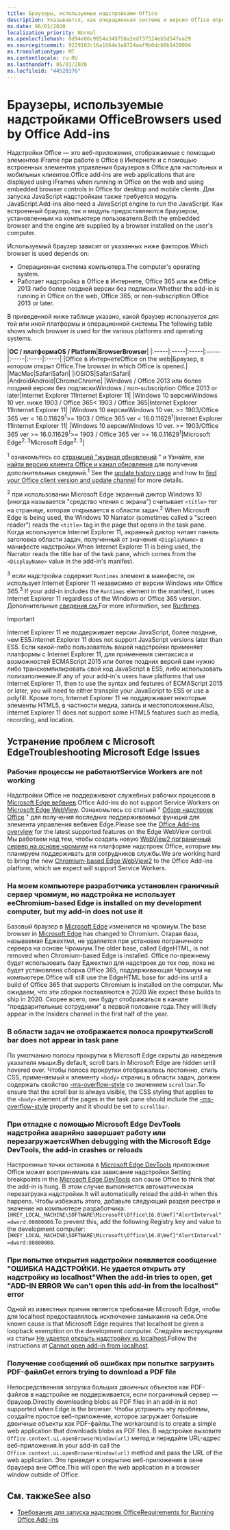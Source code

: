 ```yaml
---
title: Браузеры, используемые надстройками Office
description: Указывается, как операционная система и версия Office определяют браузер, используемый надстройками Office.
ms.date: 06/01/2020
localization_priority: Normal
ms.openlocfilehash: 0d94e66c9854a349758a2ed737524eb5d54fea29
ms.sourcegitcommit: 9229102c16a1864e3a8724aaf9b0dc68b1428094
ms.translationtype: MT
ms.contentlocale: ru-RU
ms.lasthandoff: 06/03/2020
ms.locfileid: "44520376"
---
```

# <a name="browsers-used-by-office-add-ins"></a><span data-ttu-id="9d922-103">Браузеры, используемые надстройками Office</span><span class="sxs-lookup"><span data-stu-id="9d922-103">Browsers used by Office Add-ins</span></span>

<span data-ttu-id="9d922-104">Надстройки Office — это веб-приложения, отображаемые с помощью элементов iFrame при работе в Office в Интернете и с помощью встроенных элементов управления браузеров в Office для настольных и мобильных клиентов.</span><span class="sxs-lookup"><span data-stu-id="9d922-104">Office add-ins are web applications that are displayed using iFrames when running in Office on the web and using embedded browser controls in Office for desktop and mobile clients.</span></span> <span data-ttu-id="9d922-105">Для запуска JavaScript надстройкам также требуется модуль JavaScript.</span><span class="sxs-lookup"><span data-stu-id="9d922-105">Add-ins also need a JavaScript engine to run the JavaScript.</span></span> <span data-ttu-id="9d922-106">Как встроенный браузер, так и модуль предоставляются браузером, установленным на компьютере пользователя.</span><span class="sxs-lookup"><span data-stu-id="9d922-106">Both the embedded browser and the engine are supplied by a browser installed on the user's computer.</span></span>

<span data-ttu-id="9d922-107">Используемый браузер зависит от указанных ниже факторов.</span><span class="sxs-lookup"><span data-stu-id="9d922-107">Which browser is used depends on:</span></span>

- <span data-ttu-id="9d922-108">Операционная система компьютера.</span><span class="sxs-lookup"><span data-stu-id="9d922-108">The computer's operating system.</span></span>
- <span data-ttu-id="9d922-109">Работает надстройка в Office в Интернете, Office 365 или же Office 2013 либо более поздней версии без подписки.</span><span class="sxs-lookup"><span data-stu-id="9d922-109">Whether the add-in is running in Office on the web, Office 365, or non-subscription Office 2013 or later.</span></span>

<span data-ttu-id="9d922-110">В приведенной ниже таблице указано, какой браузер используется для той или иной платформы и операционной системы.</span><span class="sxs-lookup"><span data-stu-id="9d922-110">The following table shows which browser is used for the various platforms and operating systems.</span></span>

|<span data-ttu-id="9d922-111">**ОС / платформа**</span><span class="sxs-lookup"><span data-stu-id="9d922-111">**OS / Platform**</span></span>|<span data-ttu-id="9d922-112">**Browser**</span><span class="sxs-lookup"><span data-stu-id="9d922-112">**Browser**</span></span>|
|:-----|:-----|:-----|:-----|:-----|:-----|:-----|
|<span data-ttu-id="9d922-113">Office в Интернете</span><span class="sxs-lookup"><span data-stu-id="9d922-113">Office on the web</span></span>|<span data-ttu-id="9d922-114">Браузер, в котором открыт Office.</span><span class="sxs-lookup"><span data-stu-id="9d922-114">The browser in which Office is opened.</span></span>|
|<span data-ttu-id="9d922-115">Mac</span><span class="sxs-lookup"><span data-stu-id="9d922-115">Mac</span></span>|<span data-ttu-id="9d922-116">Safari</span><span class="sxs-lookup"><span data-stu-id="9d922-116">Safari</span></span>|
|<span data-ttu-id="9d922-117">iOS</span><span class="sxs-lookup"><span data-stu-id="9d922-117">iOS</span></span>|<span data-ttu-id="9d922-118">Safari</span><span class="sxs-lookup"><span data-stu-id="9d922-118">Safari</span></span>|
|<span data-ttu-id="9d922-119">Android</span><span class="sxs-lookup"><span data-stu-id="9d922-119">Android</span></span>|<span data-ttu-id="9d922-120">Chrome</span><span class="sxs-lookup"><span data-stu-id="9d922-120">Chrome</span></span>|
|<span data-ttu-id="9d922-121">Windows / Office 2013 или более поздней версии без подписки</span><span class="sxs-lookup"><span data-stu-id="9d922-121">Windows / non-subscription Office 2013 or later</span></span>|<span data-ttu-id="9d922-122">Internet Explorer 11</span><span class="sxs-lookup"><span data-stu-id="9d922-122">Internet Explorer 11</span></span>|
|<span data-ttu-id="9d922-123">Windows 10 версии</span><span class="sxs-lookup"><span data-stu-id="9d922-123">Windows 10 ver.</span></span> <span data-ttu-id="9d922-124">ниже 1903 / Office 365</span><span class="sxs-lookup"><span data-stu-id="9d922-124">< 1903 / Office 365</span></span>|<span data-ttu-id="9d922-125">Internet Explorer 11</span><span class="sxs-lookup"><span data-stu-id="9d922-125">Internet Explorer 11</span></span>|
|<span data-ttu-id="9d922-126">Windows 10 версии</span><span class="sxs-lookup"><span data-stu-id="9d922-126">Windows 10 ver.</span></span> <span data-ttu-id="9d922-127">>= 1903/Office 365 ver < 16.0.11629<sup>1</sup></span><span class="sxs-lookup"><span data-stu-id="9d922-127">>= 1903 / Office 365 ver < 16.0.11629<sup>1</sup></span></span>|<span data-ttu-id="9d922-128">Internet Explorer 11</span><span class="sxs-lookup"><span data-stu-id="9d922-128">Internet Explorer 11</span></span>|
|<span data-ttu-id="9d922-129">Windows 10 версии</span><span class="sxs-lookup"><span data-stu-id="9d922-129">Windows 10 ver.</span></span> <span data-ttu-id="9d922-130">>= 1903/Office 365 ver >= 16.0.11629<sup>1</sup></span><span class="sxs-lookup"><span data-stu-id="9d922-130">>= 1903 / Office 365 ver >= 16.0.11629<sup>1</sup></span></span>|<span data-ttu-id="9d922-131">Microsoft Edge<sup>2, 3</sup></span><span class="sxs-lookup"><span data-stu-id="9d922-131">Microsoft Edge<sup>2, 3</sup></span></span>|

<span data-ttu-id="9d922-132"><sup>1</sup> ознакомьтесь со [страницей "журнал обновлений](/officeupdates/update-history-office365-proplus-by-date) " и Узнайте, как [найти версию клиента Office и канал обновления](https://support.office.com/article/What-version-of-Office-am-I-using-932788b8-a3ce-44bf-bb09-e334518b8b19) для получения дополнительных сведений.</span><span class="sxs-lookup"><span data-stu-id="9d922-132"><sup>1</sup> See the [update history page](/officeupdates/update-history-office365-proplus-by-date) and how to [find your Office client version and update channel](https://support.office.com/article/What-version-of-Office-am-I-using-932788b8-a3ce-44bf-bb09-e334518b8b19) for more details.</span></span>

<span data-ttu-id="9d922-133"><sup>2</sup> при использовании Microsoft Edge экранный диктор Windows 10 (иногда называется "средство чтения с экрана") считывает `<title>` тег на странице, которая открывается в области задач.</span><span class="sxs-lookup"><span data-stu-id="9d922-133"><sup>2</sup> When Microsoft Edge is being used, the Windows 10 Narrator (sometimes called a "screen reader") reads the `<title>` tag in the page that opens in the task pane.</span></span> <span data-ttu-id="9d922-134">Когда используется Internet Explorer 11, экранный диктор читает панель заголовка области задач, полученный от значения `<DisplayName>` в манифесте надстройки.</span><span class="sxs-lookup"><span data-stu-id="9d922-134">When Internet Explorer 11 is being used, the Narrator reads the title bar of the task pane, which comes from the `<DisplayName>` value in the add-in's manifest.</span></span>

<span data-ttu-id="9d922-135"><sup>3</sup> если надстройка содержит `Runtimes` элемент в манифесте, он использует Internet Explorer 11 независимо от версии Windows или Office 365.</span><span class="sxs-lookup"><span data-stu-id="9d922-135"><sup>3</sup> If your add-in includes the `Runtimes` element in the manifest, it uses Internet Explorer 11 regardless of the Windows or Office 365 version.</span></span> <span data-ttu-id="9d922-136">Дополнительные [сведения см.](../reference/manifest/runtimes.md)</span><span class="sxs-lookup"><span data-stu-id="9d922-136">For more information, see [Runtimes](../reference/manifest/runtimes.md).</span></span>

> [!IMPORTANT]
> <span data-ttu-id="9d922-137">Internet Explorer 11 не поддерживает версии JavaScript, более поздние, чем ES5.</span><span class="sxs-lookup"><span data-stu-id="9d922-137">Internet Explorer 11 does not support JavaScript versions later than ES5.</span></span> <span data-ttu-id="9d922-138">Если какой-либо пользователь вашей надстройки применяет платформы с Internet Explorer 11, для применения синтаксиса и возможностей ECMAScript 2015 или более поздних версий вам нужно либо транскомпилировать свой код JavaScript в ES5, либо использовать полизаполнение.</span><span class="sxs-lookup"><span data-stu-id="9d922-138">If any of your add-in's users have platforms that use Internet Explorer 11, then to use the syntax and features of ECMAScript 2015 or later, you will need to either transpile your JavaScript to ES5 or use a polyfill.</span></span> <span data-ttu-id="9d922-139">Кроме того, Internet Explorer 11 не поддерживает некоторые элементы HTML5, в частности медиа, запись и местоположение.</span><span class="sxs-lookup"><span data-stu-id="9d922-139">Also, Internet Explorer 11 does not support some HTML5 features such as media, recording, and location.</span></span>

## <a name="troubleshooting-microsoft-edge-issues"></a><span data-ttu-id="9d922-140">Устранение проблем с Microsoft Edge</span><span class="sxs-lookup"><span data-stu-id="9d922-140">Troubleshooting Microsoft Edge Issues</span></span>

### <a name="service-workers-are-not-working"></a><span data-ttu-id="9d922-141">Рабочие процессы не работают</span><span class="sxs-lookup"><span data-stu-id="9d922-141">Service Workers are not working</span></span>

<span data-ttu-id="9d922-142">Надстройки Office не поддерживают служебных рабочих процессов в [Microsoft Edge вебвиев](/microsoft-edge/hosting/webview).</span><span class="sxs-lookup"><span data-stu-id="9d922-142">Office Add-ins do not support Service Workers on [Microsoft Edge WebView](/microsoft-edge/hosting/webview).</span></span> <span data-ttu-id="9d922-143">Ознакомьтесь со статьей " [Обзор надстроек Office](../overview/office-add-ins.md) " для получения последних поддерживаемых функций для элемента управления вебвиев Edge.</span><span class="sxs-lookup"><span data-stu-id="9d922-143">Please see the [Office Add-ins overview](../overview/office-add-ins.md) for the latest supported features on the Edge WebView control.</span></span> <span data-ttu-id="9d922-144">Мы работаем над тем, чтобы создать новую [WebView2 пограничный сервер на основе чромиум](/microsoft-edge/hosting/webview2) на платформе надстроек Office, которые мы планируем поддерживать для сотрудников службы.</span><span class="sxs-lookup"><span data-stu-id="9d922-144">We are working hard to bring the new [Chromium-based Edge WebView2](/microsoft-edge/hosting/webview2) to the Office Add-ins platform, which we expect will support Service Workers.</span></span>

### <a name="chromium-based-edge-is-installed-on-my-development-computer-but-my-add-in-does-not-use-it"></a><span data-ttu-id="9d922-145">На моем компьютере разработчика установлен граничный сервер чромиум, но надстройка не использует ее</span><span class="sxs-lookup"><span data-stu-id="9d922-145">Chromium-based Edge is installed on my development computer, but my add-in does not use it</span></span>

<span data-ttu-id="9d922-146">Базовый браузер в [Microsoft Edge](https://support.microsoft.com/help/4501095/download-the-new-microsoft-edge-based-on-chromium) изменился на чромиум.</span><span class="sxs-lookup"><span data-stu-id="9d922-146">The base browser in [Microsoft Edge](https://support.microsoft.com/help/4501095/download-the-new-microsoft-edge-based-on-chromium) has changed to Chromium.</span></span> <span data-ttu-id="9d922-147">Старая база, называемая Еджехтмл, не удаляется при установке пограничного сервера на основе Чромиум.</span><span class="sxs-lookup"><span data-stu-id="9d922-147">The older base, called EdgeHTML, is not removed when Chromium-based Edge is installed.</span></span> <span data-ttu-id="9d922-148">Office по-прежнему будет использовать базу Еджехтмл для надстроек до тех пор, пока не будет установлена сборка Office 365, поддерживающая Чромиум на компьютере.</span><span class="sxs-lookup"><span data-stu-id="9d922-148">Office will still use the EdgeHTML base for add-ins until a build of Office 365 that supports Chromium is installed on the computer.</span></span> <span data-ttu-id="9d922-149">Мы ожидаем, что эти сборки поставляются в 2020.</span><span class="sxs-lookup"><span data-stu-id="9d922-149">We expect these builds to ship in 2020.</span></span> <span data-ttu-id="9d922-150">Скорее всего, они будут отображаться в канале "предварительные сотрудники" в первой половине года.</span><span class="sxs-lookup"><span data-stu-id="9d922-150">They will likely appear in the Insiders channel in the first half of the year.</span></span>

### <a name="scroll-bar-does-not-appear-in-task-pane"></a><span data-ttu-id="9d922-151">В области задач не отображается полоса прокрутки</span><span class="sxs-lookup"><span data-stu-id="9d922-151">Scroll bar does not appear in task pane</span></span>

<span data-ttu-id="9d922-152">По умолчанию полосы прокрутки в Microsoft Edge скрыты до наведения указателя мыши.</span><span class="sxs-lookup"><span data-stu-id="9d922-152">By default, scroll bars in Microsoft Edge are hidden until hovered over.</span></span> <span data-ttu-id="9d922-153">Чтобы полоса прокрутки отображалась постоянно, стиль CSS, применяемый к элементу `<body>` страниц в области задач, должен содержать свойство [-ms-overflow-style](https://developer.mozilla.org/docs/Web/CSS/-ms-overflow-style) со значением `scrollbar`.</span><span class="sxs-lookup"><span data-stu-id="9d922-153">To ensure that the scroll bar is always visible, the CSS styling that applies to the `<body>` element of the pages in the task pane should include the [-ms-overflow-style](https://developer.mozilla.org/docs/Web/CSS/-ms-overflow-style) property and it should be set to `scrollbar`.</span></span> 

### <a name="when-debugging-with-the-microsoft-edge-devtools-the-add-in-crashes-or-reloads"></a><span data-ttu-id="9d922-154">При отладке с помощью Microsoft Edge DevTools надстройка аварийно завершает работу или перезагружается</span><span class="sxs-lookup"><span data-stu-id="9d922-154">When debugging with the Microsoft Edge DevTools, the add-in crashes or reloads</span></span>

<span data-ttu-id="9d922-155">Настроенные точки останова в [Microsoft Edge DevTools](https://www.microsoft.com/p/microsoft-edge-devtools-preview/9mzbfrmz0mnj?rtc=1&activetab=pivot%3Aoverviewtab) приложение Office может воспринимать как зависание надстройки.</span><span class="sxs-lookup"><span data-stu-id="9d922-155">Setting breakpoints in the [Microsoft Edge DevTools](https://www.microsoft.com/p/microsoft-edge-devtools-preview/9mzbfrmz0mnj?rtc=1&activetab=pivot%3Aoverviewtab) can cause Office to think that the add-in is hung.</span></span> <span data-ttu-id="9d922-156">В этом случае выполняется автоматическая перезагрузка надстройки.</span><span class="sxs-lookup"><span data-stu-id="9d922-156">It will automatically reload the add-in when this happens.</span></span> <span data-ttu-id="9d922-157">Чтобы избежать этого, добавьте следующий раздел реестра и значение на компьютере разработчика: `[HKEY_LOCAL_MACHINE\SOFTWARE\Microsoft\Office\16.0\Wef]"AlertInterval"=dword:00000000`.</span><span class="sxs-lookup"><span data-stu-id="9d922-157">To prevent this, add the following Registry key and value to the development computer: `[HKEY_LOCAL_MACHINE\SOFTWARE\Microsoft\Office\16.0\Wef]"AlertInterval"=dword:00000000`.</span></span>

### <a name="when-the-add-in-tries-to-open-get-add-in-error-we-cant-open-this-add-in-from-the-localhost-error"></a><span data-ttu-id="9d922-158">При попытке открытия надстройки появляется сообщение "ОШИБКА НАДСТРОЙКИ. Не удается открыть эту надстройку из localhost"</span><span class="sxs-lookup"><span data-stu-id="9d922-158">When the add-in tries to open, get "ADD-IN ERROR We can't open this add-in from the localhost" error</span></span>

<span data-ttu-id="9d922-159">Одной из известных причин является требование Microsoft Edge, чтобы для localhost предоставлялось исключение замыкания на себя.</span><span class="sxs-lookup"><span data-stu-id="9d922-159">One known cause is that Microsoft Edge requires that localhost be given a loopback exemption on the development computer.</span></span> <span data-ttu-id="9d922-160">Следуйте инструкциям из статьи [Не удается открыть надстройку из localhost](/office/troubleshoot/error-messages/cannot-open-add-in-from-localhost).</span><span class="sxs-lookup"><span data-stu-id="9d922-160">Follow the instructions at [Cannot open add-in from localhost](/office/troubleshoot/error-messages/cannot-open-add-in-from-localhost).</span></span>

### <a name="get-errors-trying-to-download-a-pdf-file"></a><span data-ttu-id="9d922-161">Получение сообщений об ошибках при попытке загрузить PDF-файл</span><span class="sxs-lookup"><span data-stu-id="9d922-161">Get errors trying to download a PDF file</span></span>

<span data-ttu-id="9d922-162">Непосредственная загрузка больших двоичных объектов как PDF-файлов в надстройке не поддерживается, если пограничный сервер — браузер.</span><span class="sxs-lookup"><span data-stu-id="9d922-162">Directly downloading blobs as PDF files in an add-in is not supported when Edge is the browser.</span></span> <span data-ttu-id="9d922-163">Чтобы устранить эту проблемы, создайте простое веб-приложение, которое загружает большие двоичные объекты как PDF-файлы.</span><span class="sxs-lookup"><span data-stu-id="9d922-163">The workaround is to create a simple web application that downloads blobs as PDF files.</span></span> <span data-ttu-id="9d922-164">В надстройке вызовите `Office.context.ui.openBrowserWindow(url)` метод и передайте URL-адрес веб-приложения.</span><span class="sxs-lookup"><span data-stu-id="9d922-164">In your add-in call the `Office.context.ui.openBrowserWindow(url)` method and pass the URL of the web application.</span></span> <span data-ttu-id="9d922-165">Это приведет к открытию веб-приложения в окне браузера вне Office.</span><span class="sxs-lookup"><span data-stu-id="9d922-165">This will open the web application in a browser window outside of Office.</span></span>

## <a name="see-also"></a><span data-ttu-id="9d922-166">См. также</span><span class="sxs-lookup"><span data-stu-id="9d922-166">See also</span></span>

- [<span data-ttu-id="9d922-167">Требования для запуска надстроек Office</span><span class="sxs-lookup"><span data-stu-id="9d922-167">Requirements for Running Office Add-ins</span></span>](requirements-for-running-office-add-ins.md)
